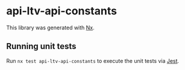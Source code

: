 # api-ltv-api-constants

This library was generated with [Nx](https://nx.dev).

## Running unit tests

Run `nx test api-ltv-api-constants` to execute the unit tests via [Jest](https://jestjs.io).
